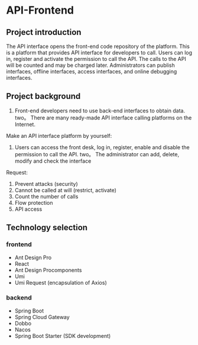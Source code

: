 # API-Frontend

## Project introduction

The API interface opens the front-end code repository of the platform. This is a platform that provides API interface for developers to call. Users can log in, register and activate the permission to call the API. The calls to the API will be counted and may be charged later. Administrators can publish interfaces, offline interfaces, access interfaces, and online debugging interfaces.

## Project background

1. Front-end developers need to use back-end interfaces to obtain data. two。 There are many ready-made API interface calling platforms on the Internet.

Make an API interface platform by yourself:

1. Users can access the front desk, log in, register, enable and disable the permission to call the API. two。 The administrator can add, delete, modify and check the interface

Request:

1. Prevent attacks (security)
2. Cannot be called at will (restrict, activate)
3. Count the number of calls
4. Flow protection
5. API access

## Technology selection

### frontend

-   Ant Design Pro
-   React
-   Ant Design Procomponents
-   Umi
-   Umi Request (encapsulation of Axios)

### backend

-   Spring Boot
-   Spring Cloud Gateway
-   Dobbo
-   Nacos
-   Spring Boot Starter (SDK development)
